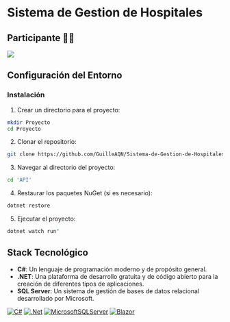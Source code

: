 # Sistema de Gestion de Hospitales

## Participante 👩‍🎓

<a href="https://github.com/GuilleAQN/Sistema-de-Gestion-de-Hospitales/graphs/contributors">
  <img src="https://contrib.rocks/image?repo=GuilleAQN/Sistema-de-Gestion-de-Hospitales" />
</a>

## Configuración del Entorno

### Instalación

1. Crear un directorio para el proyecto:

```sh
mkdir Proyecto
cd Proyecto
```

2. Clonar el repositorio:

```sh
git clone https://github.com/GuilleAQN/Sistema-de-Gestion-de-Hospitales.git
```

3. Navegar al directorio del proyecto:

```sh
cd 'API'
```

4. Restaurar los paquetes NuGet (si es necesario):

```sh
dotnet restore
```

5. Ejecutar el proyecto:

```sh
dotnet watch run"
```

## Stack Tecnológico

- **C#**: Un lenguaje de programación moderno y de propósito general.
- **.NET**: Una plataforma de desarrollo gratuita y de código abierto para la creación de diferentes tipos de aplicaciones.
- **SQL Server**: Un sistema de gestión de bases de datos relacional desarrollado por Microsoft.

[![C#](https://img.shields.io/badge/c%23-%23239120.svg?style=for-the-badge&logo=csharp&logoColor=white)](https://dotnet.microsoft.com/en-us/languages/csharp)
[![.Net](https://img.shields.io/badge/.NET-5C2D91?style=for-the-badge&logo=.net&logoColor=white)](https://dotnet.microsoft.com/en-us/download/dotnet/8.0)
[![MicrosoftSQLServer](https://img.shields.io/badge/Microsoft%20SQL%20Server-CC2927?style=for-the-badge&logo=microsoft%20sql%20server&logoColor=white)](https://www.microsoft.com/en-us/sql-server/sql-server-downloads)
[![Blazor](https://img.shields.io/badge/blazor-%235C2D91.svg?style=for-the-badge&logo=blazor&logoColor=white)](https://mudblazor.com/)
